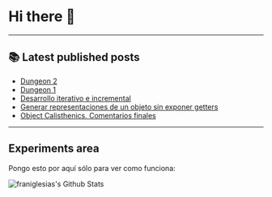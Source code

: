 # Hi there 👋

<!--
**franiglesias/franiglesias** is a ✨ _special_ ✨ repository because its `README.md` (this file) appears on your GitHub profile.

Here are some ideas to get you started:

- 🔭 I’m currently working on ...
- 🌱 I’m currently learning ...
- 👯 I’m looking to collaborate on ...
- 🤔 I’m looking for help with ...
- 💬 Ask me about ...
- 📫 How to reach me: ...
- 😄 Pronouns: ...
- ⚡ Fun fact: ...
-->


---

## 📚 Latest published posts
<!-- TB-FEED:START -->
- [Dungeon 2](https://franiglesias.github.io/dungeon-2/)
- [Dungeon 1](https://franiglesias.github.io/dungeon-1/)
- [Desarrollo iterativo e incremental](https://franiglesias.github.io/iterative_incremental/)
- [Generar representaciones de un objeto sin exponer getters](https://franiglesias.github.io/representation-2/)
- [Object Calisthenics. Comentarios finales](https://franiglesias.github.io/calisthenics-10/)
<!-- TB-FEED:END -->


---

## Experiments area

Pongo esto por aquí sólo para ver como funciona:

<img alt="franiglesias's Github Stats" src="https://github-readme-stats.vercel.app/api?username=franiglesias&show_icons=true&hide_border=true" />
